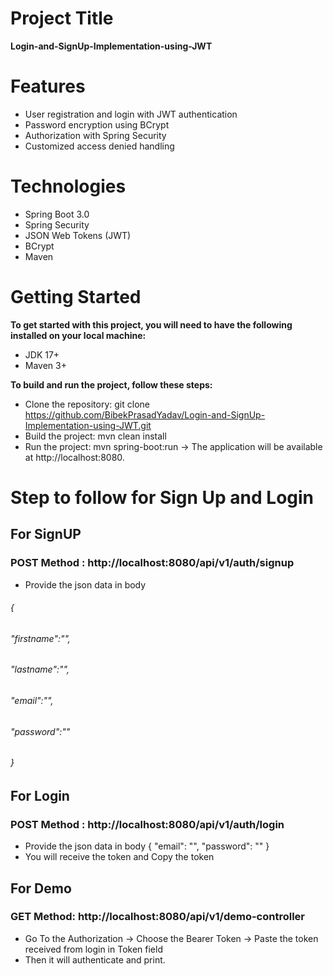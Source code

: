 # Project Title
**Login-and-SignUp-Implementation-using-JWT**

# Features
* User registration and login with JWT authentication
* Password encryption using BCrypt
* Authorization with Spring Security
* Customized access denied handling

# Technologies
* Spring Boot 3.0
* Spring Security
* JSON Web Tokens (JWT)
* BCrypt
* Maven

# Getting Started
**To get started with this project, you will need to have the following installed on your local machine:** 
* JDK 17+
* Maven 3+

**To build and run the project, follow these steps:**

* Clone the repository: git clone https://github.com/BibekPrasadYadav/Login-and-SignUp-Implementation-using-JWT.git
* Build the project: mvn clean install
* Run the project: mvn spring-boot:run
-> The application will be available at http://localhost:8080.


# Step to follow for Sign Up and Login 
## For SignUP
### POST Method : http://localhost:8080/api/v1/auth/signup
* Provide the json data in body
###### {
###### "firstname":"",
###### "lastname":"",
###### "email":"",
###### "password":""
###### }
## For Login 
### POST Method : http://localhost:8080/api/v1/auth/login
* Provide the json data in body
{
"email": "",
"password": ""
  }
* You will receive the token and Copy the token  
## For Demo 
### GET Method: http://localhost:8080/api/v1/demo-controller
* Go To the Authorization -> Choose the Bearer Token -> Paste the token received from login in Token field
* Then it will authenticate and print. 






